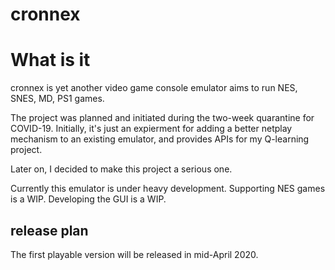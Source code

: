 # cronnex

# What is it
cronnex is yet another video game console emulator aims to run NES, SNES, MD, PS1 games.

The project was planned and initiated during the two-week quarantine for COVID-19.
Initially, it's just an expierment for adding a better netplay mechanism to an existing emulator, and provides APIs for my Q-learning project.

Later on, I decided to make this project a serious one.

Currently this emulator is under heavy development. 
Supporting NES games is a WIP.
Developing the GUI is a WIP.


## release plan
The first playable version will be released in mid-April 2020.

